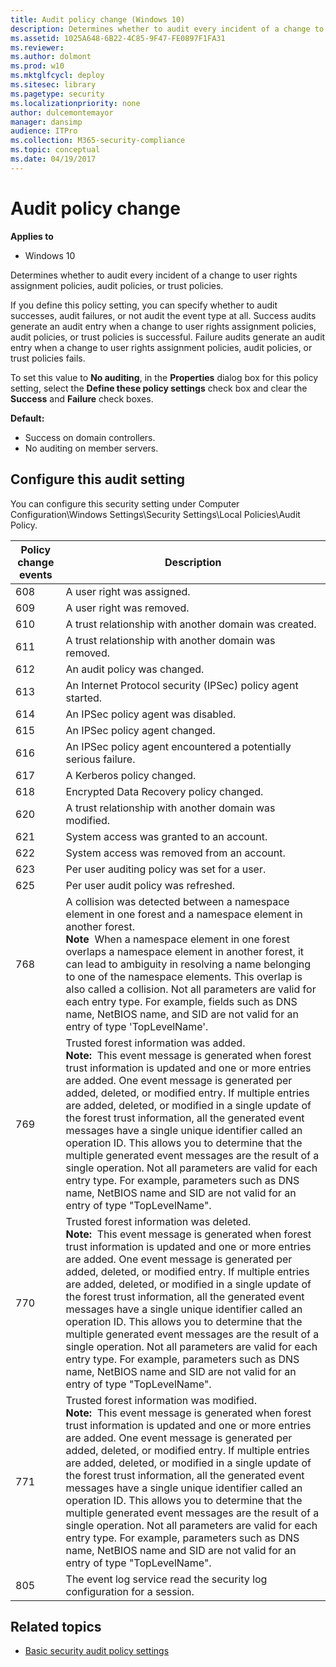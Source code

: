```yaml
---
title: Audit policy change (Windows 10)
description: Determines whether to audit every incident of a change to user rights assignment policies, audit policies, or trust policies.
ms.assetid: 1025A648-6B22-4C85-9F47-FE0897F1FA31
ms.reviewer: 
ms.author: dolmont
ms.prod: w10
ms.mktglfcycl: deploy
ms.sitesec: library
ms.pagetype: security
ms.localizationpriority: none
author: dulcemontemayor
manager: dansimp
audience: ITPro
ms.collection: M365-security-compliance
ms.topic: conceptual
ms.date: 04/19/2017
---
```


# Audit policy change

**Applies to**
-   Windows 10

Determines whether to audit every incident of a change to user rights assignment policies, audit policies, or trust policies.

If you define this policy setting, you can specify whether to audit successes, audit failures, or not audit the event type at all. Success audits generate an audit entry when a change to user rights assignment policies, audit policies, or trust policies is successful. Failure audits generate an audit entry when a change to user rights assignment policies, audit policies, or trust policies fails.

To set this value to **No auditing**, in the **Properties** dialog box for this policy setting, select the **Define these policy settings** check box and clear the **Success** and **Failure** check boxes.

**Default:**

-   Success on domain controllers.
-   No auditing on member servers.

## Configure this audit setting

You can configure this security setting under Computer Configuration\\Windows Settings\\Security Settings\\Local Policies\\Audit Policy.

| Policy change events | Description |
| - | - |
| 608 | A user right was assigned.| 
| 609 | A user right was removed. |
| 610 | A trust relationship with another domain was created.| 
| 611 | A trust relationship with another domain was removed.| 
| 612 | An audit policy was changed.| 
| 613 | An Internet Protocol security (IPSec) policy agent started.| 
| 614 | An IPSec policy agent was disabled. |
| 615 | An IPSec policy agent changed. |
| 616 | An IPSec policy agent encountered a potentially serious failure.| 
| 617 | A Kerberos policy changed. |
| 618 | Encrypted Data Recovery policy changed.| 
| 620 | A trust relationship with another domain was modified.| 
| 621 | System access was granted to an account. |
| 622 | System access was removed from an account.| 
| 623 | Per user auditing policy was set for a user.| 
| 625 | Per user audit policy was refreshed. |
| 768 | A collision was detected between a namespace element in one forest and a namespace element in another forest.<br>**Note**  When a namespace element in one forest overlaps a namespace element in another forest, it can lead to ambiguity in resolving a name belonging to one of the namespace elements. This overlap is also called a collision. Not all parameters are valid for each entry type. For example, fields such as DNS name, NetBIOS name, and SID are not valid for an entry of type 'TopLevelName'.|
| 769 | Trusted forest information was added.<br>**Note:**  This event message is generated when forest trust information is updated and one or more entries are added. One event message is generated per added, deleted, or modified entry. If multiple entries are added, deleted, or modified in a single update of the forest trust information, all the generated event messages have a single unique identifier called an operation ID. This allows you to determine that the multiple generated event messages are the result of a single operation. Not all parameters are valid for each entry type. For example, parameters such as DNS name, NetBIOS name and SID are not valid for an entry of type &quot;TopLevelName&quot;.|
| 770 | Trusted forest information was deleted.<br>**Note:**  This event message is generated when forest trust information is updated and one or more entries are added. One event message is generated per added, deleted, or modified entry. If multiple entries are added, deleted, or modified in a single update of the forest trust information, all the generated event messages have a single unique identifier called an operation ID. This allows you to determine that the multiple generated event messages are the result of a single operation. Not all parameters are valid for each entry type. For example, parameters such as DNS name, NetBIOS name and SID are not valid for an entry of type &quot;TopLevelName&quot;.|
| 771 | Trusted forest information was modified.<br>**Note:**  This event message is generated when forest trust information is updated and one or more entries are added. One event message is generated per added, deleted, or modified entry. If multiple entries are added, deleted, or modified in a single update of the forest trust information, all the generated event messages have a single unique identifier called an operation ID. This allows you to determine that the multiple generated event messages are the result of a single operation. Not all parameters are valid for each entry type. For example, parameters such as DNS name, NetBIOS name and SID are not valid for an entry of type &quot;TopLevelName&quot;.|
| 805 | The event log service read the security log configuration for a session. 
 
## Related topics

- [Basic security audit policy settings](basic-security-audit-policy-settings.md)
 
 
